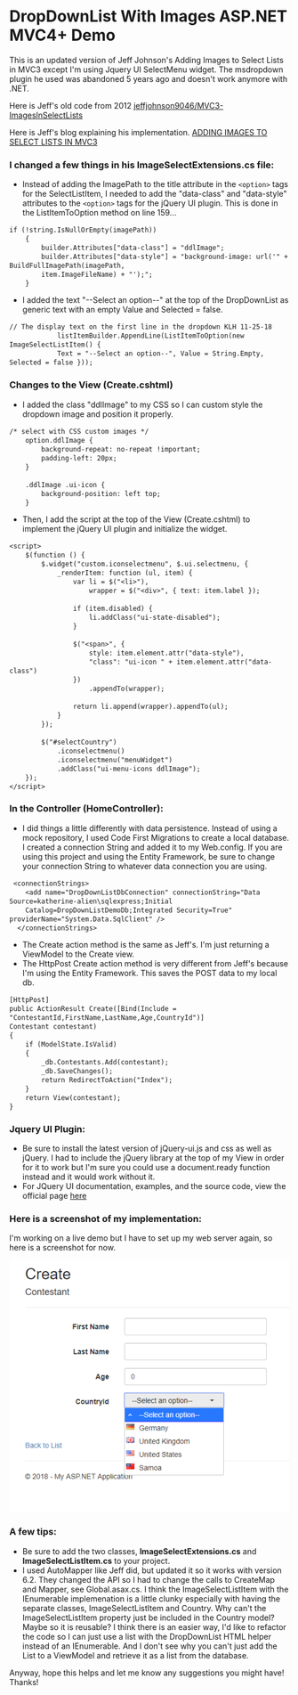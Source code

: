 # DropDownList With Images ASP.NET MVC4+ Demo
This is an updated version of Jeff Johnson's Adding Images to Select Lists in MVC3 except I'm using Jquery UI SelectMenu widget. 
The msdropdown plugin he used was abandoned 5 years ago and doesn't work anymore with .NET.

Here is Jeff's old code from 2012 [jeffjohnson9046/MVC3-ImagesInSelectLists](https://github.com/jeffjohnson9046/MVC3-ImagesInSelectLists/blob/master/MVC3.ImagesInDropdownLists/Views/Contestant/Create.cshtml)

Here is Jeff's blog explaining his implementation. [ADDING IMAGES TO SELECT LISTS IN MVC3](http://fairwaytech.com/2012/08/adding-images-select-lists-mvc3/)

### I changed a few things in his ImageSelectExtensions.cs file:
* Instead of adding the ImagePath to the title attribute in the ```<option>``` tags for the SelectListItem, I needed to add the "data-class" and "data-style" attributes to the ```<option>``` tags for the jQuery UI plugin. This is done in the ListItemToOption method on line 159...
```
if (!string.IsNullOrEmpty(imagePath))
    {
        builder.Attributes["data-class"] = "ddlImage";
        builder.Attributes["data-style"] = "background-image: url('" + BuildFullImagePath(imagePath, 
        item.ImageFileName) + "');";
    }
```
* I added the text "--Select an option--" at the top of the DropDownList as generic text with an empty Value and Selected = false.
```
// The display text on the first line in the dropdown KLH 11-25-18
            listItemBuilder.AppendLine(ListItemToOption(new ImageSelectListItem() { 
            Text = "--Select an option--", Value = String.Empty, Selected = false }));
```
### Changes to the View (Create.cshtml)
* I added the class "ddlImage" to my CSS so I can custom style the dropdown image and position it properly.
```
/* select with CSS custom images */
    option.ddlImage {
        background-repeat: no-repeat !important;
        padding-left: 20px;
    }

    .ddlImage .ui-icon {
        background-position: left top;
    }
```
* Then, I add the script at the top of the View (Create.cshtml) to implement the 
jQuery UI plugin and initialize the widget.
```
<script>
    $(function () {
        $.widget("custom.iconselectmenu", $.ui.selectmenu, {
            _renderItem: function (ul, item) {
                var li = $("<li>"),
                    wrapper = $("<div>", { text: item.label });

                if (item.disabled) {
                    li.addClass("ui-state-disabled");
                }

                $("<span>", {
                    style: item.element.attr("data-style"),
                    "class": "ui-icon " + item.element.attr("data-class")
                })
                    .appendTo(wrapper);

                return li.append(wrapper).appendTo(ul);
            }
        });

        $("#selectCountry")
            .iconselectmenu()
            .iconselectmenu("menuWidget")
            .addClass("ui-menu-icons ddlImage");
    });
</script>
```
### In the Controller (HomeController):
* I did things a little differently with data persistence. Instead of using a mock repository, I used Code First Migrations to create a local database. I created a connection String and added it to my Web.config. If you are using this project and using the Entity Framework, be sure to change your connection String to whatever data connection you are using.
```
 <connectionStrings>
    <add name="DropDownListDbConnection" connectionString="Data Source=katherine-alien\sqlexpress;Initial
    Catalog=DropDownListDemoDb;Integrated Security=True" providerName="System.Data.SqlClient" />
  </connectionStrings>
```
* The Create action method is the same as Jeff's. I'm just returning a ViewModel to the Create view.
* The HttpPost Create action method is very different from Jeff's because I'm using the Entity Framework. This saves the POST data to my local db.
```
[HttpPost]
public ActionResult Create([Bind(Include = "ContestantId,FirstName,LastName,Age,CountryId")] 
Contestant contestant)
{
    if (ModelState.IsValid)
    {
        _db.Contestants.Add(contestant);
        _db.SaveChanges();
        return RedirectToAction("Index");
    }
    return View(contestant);
}
 ```
 ### Jquery UI Plugin:
* Be sure to install the latest version of jQuery-ui.js and css as well as jQuery. I had to include the jQuery library at the top of my View in order for it to work but I'm sure you could use a document.ready function instead and it would work without it.
* For JQuery UI documentation, examples, and the source code, view the official page [here](https://jqueryui.com/selectmenu/#custom_render)

### Here is a screenshot of my implementation:
I'm working on a live demo but I have to set up my web server again, so here is a screenshot for now.

![DropDownList Image Screenshot](/images/screenshot1.png)

### A few tips:
* Be sure to add the two classes, **ImageSelectExtensions.cs** and **ImageSelectListItem.cs** to your project. 
* I used AutoMapper like Jeff did, but updated it so it works with version 6.2. They changed the API so I had to change the calls to CreateMap and Mapper, see Global.asax.cs. I think the ImageSelectListItem with the IEnumerable implemenation is a little clunky especially with having the separate classes, ImageSelectListItem and Country. Why can't the ImageSelectListItem property just be included in the Country model? Maybe so it is reusable? I think there is an easier way, I'd like to refactor the code so I can just use a list with the DropDownList HTML helper instead of an IEnumerable. And I don't see why you can't just add the List to a ViewModel and retrieve it as a list from the database. 

Anyway, hope this helps and let me know any suggestions you might have! Thanks!

         

